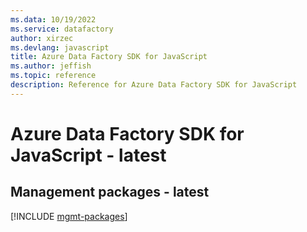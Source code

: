 ```yaml
---
ms.data: 10/19/2022
ms.service: datafactory
author: xirzec
ms.devlang: javascript
title: Azure Data Factory SDK for JavaScript
ms.author: jeffish
ms.topic: reference
description: Reference for Azure Data Factory SDK for JavaScript
---
```

# Azure Data Factory SDK for JavaScript - latest

## Management packages - latest
[!INCLUDE [mgmt-packages](data-factory-mgmt-index.md)]